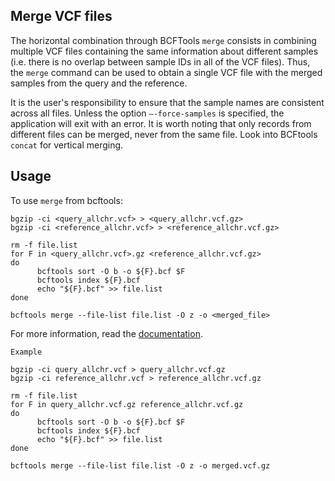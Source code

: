 ## Merge VCF files

The horizontal combination through BCFTools `merge` consists in combining multiple VCF files containing the same information about different samples (i.e. there is no overlap between sample IDs in all of the VCF files). Thus, the `merge` command can be used to obtain a single VCF file with the merged samples from the query and the reference.

It is the user's responsibility to ensure that the sample names are consistent across all files. Unless the option `—-force-samples` is specified, the application will exit with an error. It is worth noting that only records from different files can be merged, never from the same file. Look into BCFtools `concat` for vertical merging.

## Usage

To use `merge` from bcftools:

```
bgzip -ci <query_allchr.vcf> > <query_allchr.vcf.gz>
bgzip -ci <reference_allchr.vcf> > <reference_allchr.vcf.gz>

rm -f file.list
for F in <query_allchr.vcf>.gz <reference_allchr.vcf.gz>
do
      bcftools sort -O b -o ${F}.bcf $F
      bcftools index ${F}.bcf
      echo "${F}.bcf" >> file.list
done

bcftools merge --file-list file.list -O z -o <merged_file>
```

For more information, read the [documentation](https://samtools.github.io/bcftools/bcftools.html#merge).

`Example`

```
bgzip -ci query_allchr.vcf > query_allchr.vcf.gz
bgzip -ci reference_allchr.vcf > reference_allchr.vcf.gz

rm -f file.list
for F in query_allchr.vcf.gz reference_allchr.vcf.gz
do
      bcftools sort -O b -o ${F}.bcf $F
      bcftools index ${F}.bcf
      echo "${F}.bcf" >> file.list
done

bcftools merge --file-list file.list -O z -o merged.vcf.gz
```
